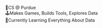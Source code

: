 <p>
  🚂CS @ Purdue
  <br>
  🕹️Makes Games, Builds Tools, Explores Data 
  <br>
  📖Currently Learning Everything About Data
</p>



<!---
ng-daniel/ng-daniel is a ✨ special ✨ repository because its `README.md` (this file) appears on your GitHub profile.
You can click the Preview link to take a look at your changes.
--->

